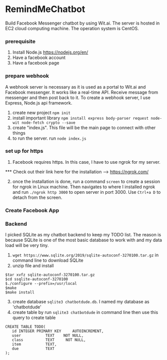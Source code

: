# RemindMeChatbot
Build Facebook Messenger chatbot by using Wit.ai. The server is hosted in EC2 cloud computing machine. The operation system is CentOS.

### prerequisite
1. Install Node.js https://nodejs.org/en/
2. Have a facebook account
3. Have a facebook page

### prepare webhook

A webhook server is necessary as it is used as a portal to Wit.ai and Facebook messenger. It works like a real-time API. Receive message from messenger and then post back to it. To create a webhook server, I use Express, Node.js api framework.

1. create new project `npm init`
2. install important library
`npm install express body-parser request node-wit node-fetch crypto --save`
3. create "index.js". This file will be the main page to connect with other things 
4. to run the server. run `node index.js`

### set up for https

1. Facebook requires https. In this case, I have to use ngrok for my server.

*** Check out their link here for the installation --> https://ngrok.com/

2. once the installation is done, run a command `screen` to create a session for ngrok in Linux machine. Then navigates to where I installed ngrok and run `./ngrok http 3000` to open server in port 3000. Use `Ctrl+a D` to detach from the screen.

### Create Facebook App


### Backend

I picked SQLite as my chatbot backend to keep my TODO list. The reason is because SQLite is one of the most basic database to work with and my data load will be very tiny. 

1. `wget https://www.sqlite.org/2019/sqlite-autoconf-3270100.tar.gz` in command line to download SQLite
2. unzip file and install

```
$tar xvfz sqlite-autoconf-3270100.tar.gz
$cd ssqlite-autoconf-3270100
$./configure --prefix=/usr/local
$make
$make install
```

3. create database `sqlite3 chatbotdude.db`. I named my database as 'chatbotdude'
4. create table by run `sqlite3 chatbotdude` in command line then use this query to create table

```
CREATE TABLE TODO(
   id INTEGER PRIMARY KEY     AUTOINCREMENT,
   user           TEXT    NOT NULL,
   class          TEXT     NOT NULL,
   item           TEXT,
   due            TEXT
);
```
